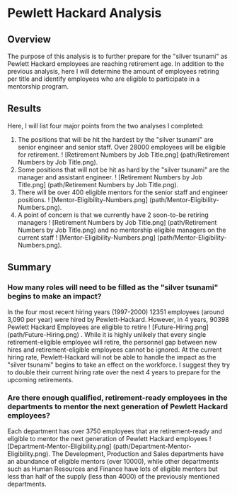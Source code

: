 # Pewlett Hackard Analysis

## Overview

The purpose of this analysis is to further prepare for the "silver tsunami" as Pewlett Hackard employees are reaching retirement age. In addition to the previous analysis, here I will determine the amount of employees retiring per title and identify employees who are eligible to participate in a mentorship program.

## Results 

Here, I will list four major points from the two analyses I completed:
1. The positions that will be hit the hardest by the "silver tsunami" are senior engineer and senior staff. Over 28000 employees will be eligible for retirement. ! [Retirement Numbers by Job Title.png] (path/Retirement Numbers by Job Title.png). 
2. Some positions that will not be hit as hard by the "silver tsunami" are the manager and assistant engineer. ! [Retirement Numbers by Job Title.png] (path/Retirement Numbers by Job Title.png).
3. There will be over 400 eligible mentors for the senior staff and engineer positions. ! [Mentor-Eligibility-Numbers.png] (path/Mentor-Eligibility-Numbers.png).
4. A point of concern is that we currently have 2 soon-to-be retiring managers ! [Retirement Numbers by Job Title.png] (path/Retirement Numbers by Job Title.png) and no mentorship eligible managers on the current staff ! [Mentor-Eligibility-Numbers.png] (path/Mentor-Eligibility-Numbers.png).

## Summary 
### How many roles will need to be filled as the "silver tsunami" begins to make an impact?
In the four most recent hiring years (1997-2000) 12351 employees (around 3,090 per year) were hired by Pewlett-Hackard. However, in 4 years, 90398 Pewlett Hackard Employees are eligible to retire ! [Future-Hiring.png] (path/Future-Hiring.png) . While it is highly unlikely that every single retirement-eligible employee will retire, the personnel gap between new hires and retirement-eligible employees cannot be ignored. At the current hiring rate, Pewlett-Hackard will not be able to handle the impact as the "silver tsunami" begins to take an effect on the workforce. I suggest they try to double their current hiring rate over the next 4 years to prepare for the upcoming retirements. 

### Are there enough qualified, retirement-ready employees in the departments to mentor the next generation of Pewlett Hackard employees?
Each department has over 3750 employees that are retirement-ready and eligible to mentor the next generation of Pewlett Hackard employees ! [Department-Mentor-Eligibility.png] (path/Department-Mentor-Eligibility.png). The Development, Production and Sales departments have an abundance of eligible mentors (over 10000), while other departments such as Human Resources and Finance have lots of eligible mentors but less than half of the supply (less than 4000) of the previously mentioned departments.

